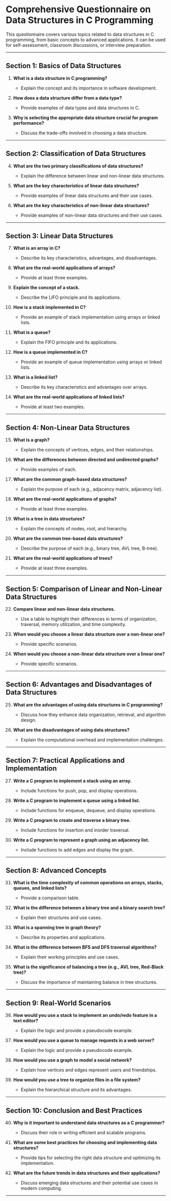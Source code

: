 # Comprehensive Questionnaire on Data Structures in C Programming

This questionnaire covers various topics related to data structures in C programming, from basic concepts to advanced applications. It can be used for self-assessment, classroom discussions, or interview preparation.

---

## **Section 1: Basics of Data Structures**

1. **What is a data structure in C programming?**
   
   - Explain the concept and its importance in software development.

2. **How does a data structure differ from a data type?**
   
   - Provide examples of data types and data structures in C.

3. **Why is selecting the appropriate data structure crucial for program performance?**
   
   - Discuss the trade-offs involved in choosing a data structure.

---

## **Section 2: Classification of Data Structures**

4. **What are the two primary classifications of data structures?**
   
   - Explain the difference between linear and non-linear data structures.

5. **What are the key characteristics of linear data structures?**
   
   - Provide examples of linear data structures and their use cases.

6. **What are the key characteristics of non-linear data structures?**
   
   - Provide examples of non-linear data structures and their use cases.

---

## **Section 3: Linear Data Structures**

7. **What is an array in C?**
   
   - Describe its key characteristics, advantages, and disadvantages.

8. **What are the real-world applications of arrays?**
   
   - Provide at least three examples.

9. **Explain the concept of a stack.**
   
   - Describe the LIFO principle and its applications.

10. **How is a stack implemented in C?**
    
    - Provide an example of stack implementation using arrays or linked lists.

11. **What is a queue?**
    
    - Explain the FIFO principle and its applications.

12. **How is a queue implemented in C?**
    
    - Provide an example of queue implementation using arrays or linked lists.

13. **What is a linked list?**
    
    - Describe its key characteristics and advantages over arrays.

14. **What are the real-world applications of linked lists?**
    
    - Provide at least two examples.

---

## **Section 4: Non-Linear Data Structures**

15. **What is a graph?**
    
    - Explain the concepts of vertices, edges, and their relationships.

16. **What are the differences between directed and undirected graphs?**
    
    - Provide examples of each.

17. **What are the common graph-based data structures?**
    
    - Explain the purpose of each (e.g., adjacency matrix, adjacency list).

18. **What are the real-world applications of graphs?**
    
    - Provide at least three examples.

19. **What is a tree in data structures?**
    
    - Explain the concepts of nodes, root, and hierarchy.

20. **What are the common tree-based data structures?**
    
    - Describe the purpose of each (e.g., binary tree, AVL tree, B-tree).

21. **What are the real-world applications of trees?**
    
    - Provide at least three examples.

---

## **Section 5: Comparison of Linear and Non-Linear Data Structures**

22. **Compare linear and non-linear data structures.**
    
    - Use a table to highlight their differences in terms of organization, traversal, memory utilization, and time complexity.

23. **When would you choose a linear data structure over a non-linear one?**
    
    - Provide specific scenarios.

24. **When would you choose a non-linear data structure over a linear one?**
    
    - Provide specific scenarios.

---

## **Section 6: Advantages and Disadvantages of Data Structures**

25. **What are the advantages of using data structures in C programming?**
    
    - Discuss how they enhance data organization, retrieval, and algorithm design.

26. **What are the disadvantages of using data structures?**
    
    - Explain the computational overhead and implementation challenges.

---

## **Section 7: Practical Applications and Implementation**

27. **Write a C program to implement a stack using an array.**
    
    - Include functions for push, pop, and display operations.

28. **Write a C program to implement a queue using a linked list.**
    
    - Include functions for enqueue, dequeue, and display operations.

29. **Write a C program to create and traverse a binary tree.**
    
    - Include functions for insertion and inorder traversal.

30. **Write a C program to represent a graph using an adjacency list.**
    
    - Include functions to add edges and display the graph.

---

## **Section 8: Advanced Concepts**

31. **What is the time complexity of common operations on arrays, stacks, queues, and linked lists?**
    
    - Provide a comparison table.

32. **What is the difference between a binary tree and a binary search tree?**
    
    - Explain their structures and use cases.

33. **What is a spanning tree in graph theory?**
    
    - Describe its properties and applications.

34. **What is the difference between BFS and DFS traversal algorithms?**
    
    - Explain their working principles and use cases.

35. **What is the significance of balancing a tree (e.g., AVL tree, Red-Black tree)?**
    
    - Discuss the importance of maintaining balance in tree structures.

---

## **Section 9: Real-World Scenarios**

36. **How would you use a stack to implement an undo/redo feature in a text editor?**
    
    - Explain the logic and provide a pseudocode example.

37. **How would you use a queue to manage requests in a web server?**
    
    - Explain the logic and provide a pseudocode example.

38. **How would you use a graph to model a social network?**
    
    - Explain how vertices and edges represent users and friendships.

39. **How would you use a tree to organize files in a file system?**
    
    - Explain the hierarchical structure and its advantages.

---

## **Section 10: Conclusion and Best Practices**

40. **Why is it important to understand data structures as a C programmer?**
    
    - Discuss their role in writing efficient and scalable programs.

41. **What are some best practices for choosing and implementing data structures?**
    
    - Provide tips for selecting the right data structure and optimizing its implementation.

42. **What are the future trends in data structures and their applications?**
    
    - Discuss emerging data structures and their potential use cases in modern computing.

---


